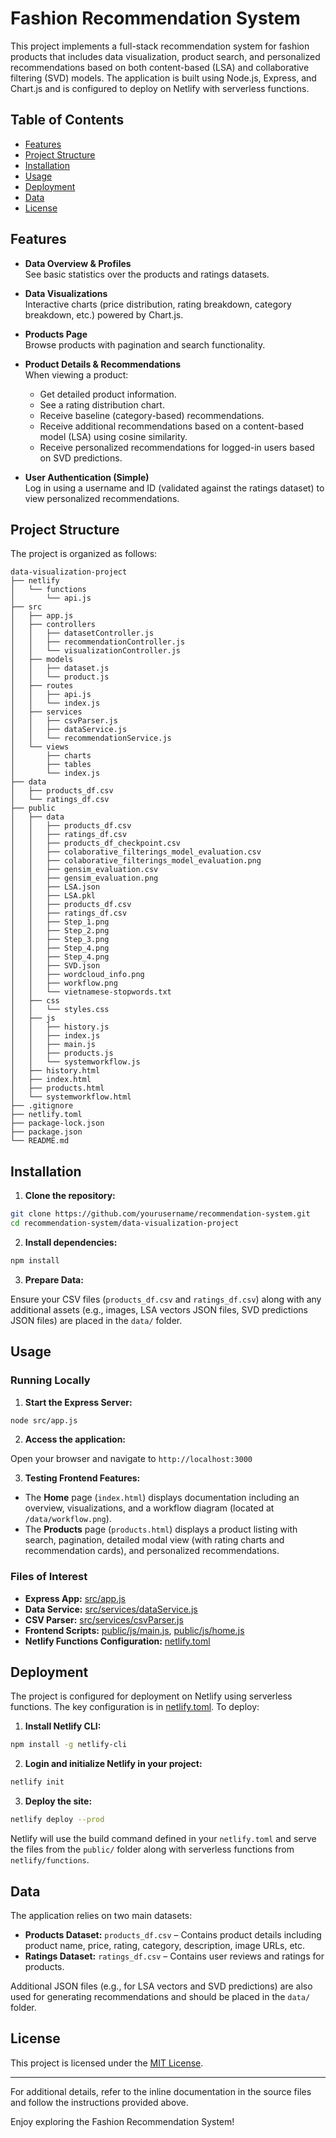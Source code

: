 # Fashion Recommendation System

This project implements a full-stack recommendation system for fashion products that includes data visualization, product search, and personalized recommendations based on both content-based (LSA) and collaborative filtering (SVD) models. The application is built using Node.js, Express, and Chart.js and is configured to deploy on Netlify with serverless functions.

## Table of Contents

- [Features](#features)
- [Project Structure](#project-structure)
- [Installation](#installation)
- [Usage](#usage)
- [Deployment](#deployment)
- [Data](#data)
- [License](#license)

## Features

- **Data Overview & Profiles**  
  See basic statistics over the products and ratings datasets.
  
- **Data Visualizations**  
  Interactive charts (price distribution, rating breakdown, category breakdown, etc.) powered by Chart.js.
  
- **Products Page**  
  Browse products with pagination and search functionality.
  
- **Product Details & Recommendations**  
  When viewing a product:
  
  - Get detailed product information.
  - See a rating distribution chart.
  - Receive baseline (category-based) recommendations.
  - Receive additional recommendations based on a content-based model (LSA) using cosine similarity.
  - Receive personalized recommendations for logged-in users based on SVD predictions.
- **User Authentication (Simple)**  
  Log in using a username and ID (validated against the ratings dataset) to view personalized recommendations.
  

## Project Structure

The project is organized as follows:

```
data-visualization-project
├── netlify
│   └── functions
│       └── api.js
├── src
│   ├── app.js
│   ├── controllers
│   │   ├── datasetController.js
│   │   ├── recommendationController.js
│   │   └── visualizationController.js
│   ├── models
│   │   ├── dataset.js
│   │   └── product.js
│   ├── routes
│   │   ├── api.js
│   │   └── index.js
│   ├── services
│   │   ├── csvParser.js
│   │   ├── dataService.js
│   │   └── recommendationService.js
│   └── views
│       ├── charts
│       ├── tables
│       └── index.js
├── data
│   ├── products_df.csv
│   └── ratings_df.csv 
├── public
│   ├── data
│   │   ├── products_df.csv
│   │   ├── ratings_df.csv
│   │   ├── products_df_checkpoint.csv
│   │   ├── colaborative_filterings_model_evaluation.csv
│   │   ├── colaborative_filterings_model_evaluation.png
│   │   ├── gensim_evaluation.csv
│   │   ├── gensim_evaluation.png
│   │   ├── LSA.json
│   │   ├── LSA.pkl
│   │   ├── products_df.csv
│   │   ├── ratings_df.csv
│   │   ├── Step_1.png
│   │   ├── Step_2.png
│   │   ├── Step_3.png
│   │   ├── Step_4.png
│   │   ├── Step_4.png
│   │   ├── SVD.json
│   │   ├── wordcloud_info.png
│   │   ├── workflow.png
│   │   └── vietnamese-stopwords.txt
│   ├── css
│   │   └── styles.css
│   ├── js
│   │   ├── history.js
│   │   ├── index.js
│   │   ├── main.js
│   │   ├── products.js
│   │   └── systemworkflow.js
│   ├── history.html
│   ├── index.html
│   ├── products.html
│   └── systemworkflow.html
├── .gitignore
├── netlify.toml
├── package-lock.json
├── package.json
└── README.md
```

## Installation

1. **Clone the repository:**
  
  ```bash
  git clone https://github.com/yourusername/recommendation-system.git
  cd recommendation-system/data-visualization-project
  ```
  
2. **Install dependencies:**
  
  ```bash
  npm install
  ```
  
3. **Prepare Data:**
  
  Ensure your CSV files (`products_df.csv` and `ratings_df.csv`) along with any additional assets (e.g., images, LSA vectors JSON files, SVD predictions JSON files) are placed in the `data/` folder.
  

## Usage

### Running Locally

1. **Start the Express Server:**
  
  ```bash
  node src/app.js
  ```
  
2. **Access the application:**
  
  Open your browser and navigate to `http://localhost:3000`
  
3. **Testing Frontend Features:**
  
  - The **Home** page (`index.html`) displays documentation including an overview, visualizations, and a workflow diagram (located at `/data/workflow.png`).
  - The **Products** page (`products.html`) displays a product listing with search, pagination, detailed modal view (with rating charts and recommendation cards), and personalized recommendations.

### Files of Interest

- **Express App:** [src/app.js](src/app.js)
- **Data Service:** [src/services/dataService.js](src/services/dataService.js)
- **CSV Parser:** [src/services/csvParser.js](src/services/csvParser.js)
- **Frontend Scripts:** [public/js/main.js](public/js/main.js), [public/js/home.js](public/js/home.js)
- **Netlify Functions Configuration:** [netlify.toml](netlify.toml)

## Deployment

The project is configured for deployment on Netlify using serverless functions. The key configuration is in [netlify.toml](netlify.toml). To deploy:

1. **Install Netlify CLI:**
  
  ```bash
  npm install -g netlify-cli
  ```
  
2. **Login and initialize Netlify in your project:**
  
  ```bash
  netlify init
  ```
  
3. **Deploy the site:**
  
  ```bash
  netlify deploy --prod
  ```
  

Netlify will use the build command defined in your `netlify.toml` and serve the files from the `public/` folder along with serverless functions from `netlify/functions`.

## Data

The application relies on two main datasets:

- **Products Dataset:** `products_df.csv` – Contains product details including product name, price, rating, category, description, image URLs, etc.
- **Ratings Dataset:** `ratings_df.csv` – Contains user reviews and ratings for products.

Additional JSON files (e.g., for LSA vectors and SVD predictions) are also used for generating recommendations and should be placed in the `data/` folder.

## License

This project is licensed under the [MIT License](LICENSE).

---

For additional details, refer to the inline documentation in the source files and follow the instructions provided above.

Enjoy exploring the Fashion Recommendation System!
